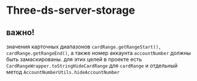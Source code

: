 # Three-ds-server-storage

## важно!
значения карточных диапазонов `cardRange.getRangeStart(), cardRange.getRangeEnd()`, а также номер аккаунта `accountNumber` должны быть замаскированы.
для этих целей в проекте есть `CardRangeWrapper.toStringHideCardRange` для `cardRange` и отдельный метод `AccountNumberUtils.hideAccountNumber`
